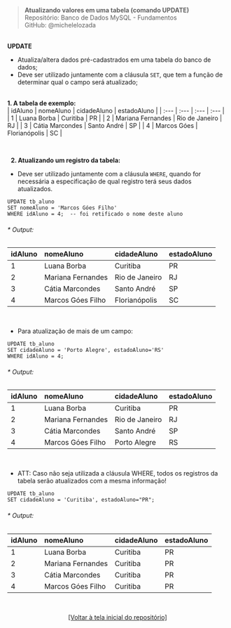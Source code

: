 > **Atualizando valores em uma tabela (comando UPDATE)**     
> Repositório: Banco de Dados MySQL - Fundamentos    
> GitHub: @michelelozada
&nbsp;
     
&nbsp;  
**UPDATE**  
- Atualiza/altera dados pré-cadastrados em uma tabela do banco de dados;
- Deve ser utilizado juntamente com a cláusula `SET`, que tem a função de determinar qual o campo será atualizado;
&nbsp;
     
&nbsp;  
**1. A tabela de exemplo:**  
| idAluno  | nomeAluno         | cidadeAluno    | estadoAluno |
| :---     | :---              | :---           | :---        |
| 1        | Luana Borba       | Curitiba       | PR          |
| 2        | Mariana Fernandes | Rio de Janeiro | RJ          |
| 3        | Cátia Marcondes   | Santo André    | SP          |
| 4        | Marcos Góes       | Florianópolis  | SC          |

&nbsp;

&nbsp;
**2. Atualizando um registro da tabela:**  
- Deve ser utilizado juntamente com a cláusula `WHERE`, quando for necessária a especificação de qual registro terá seus dados atualizados.
```mysql
UPDATE tb_aluno 
SET nomeAluno = 'Marcos Góes Filho' 
WHERE idAluno = 4;  -- foi retificado o nome deste aluno
```
###### * Output:  
| idAluno  | nomeAluno         | cidadeAluno    | estadoAluno |
| :---     | :---              | :---           | :---        |
| 1        | Luana Borba       | Curitiba       | PR          |
| 2        | Mariana Fernandes | Rio de Janeiro | RJ          |
| 3        | Cátia Marcondes   | Santo André    | SP          |
| 4        | Marcos Góes Filho | Florianópolis  | SC          |

&nbsp;
&nbsp;  
* Para  atualização de mais de um campo:
```mysql
UPDATE tb_aluno 
SET cidadeAluno = 'Porto Alegre', estadoAluno='RS' 
WHERE idAluno = 4; 
```
###### * Output:  
| idAluno  | nomeAluno         | cidadeAluno    | estadoAluno |
| :---     | :---              | :---           | :---        |
| 1        | Luana Borba       | Curitiba       | PR          |
| 2        | Mariana Fernandes | Rio de Janeiro | RJ          |
| 3        | Cátia Marcondes   | Santo André    | SP          |
| 4        | Marcos Góes Filho | Porto Alegre   | RS          |

&nbsp;
&nbsp;  
* ATT: Caso não seja utilizada a cláusula WHERE, todos os registros da tabela serão atualizados com a mesma informação!
```mysql
UPDATE tb_aluno 
SET cidadeAluno = 'Curitiba', estadoAluno="PR";
```
###### * Output:  
| idAluno  | nomeAluno          | cidadeAluno | estadoAluno |
| :---     | :---               | :---        | :---        |
| 1        | Luana Borba        | Curitiba    | PR          |
| 2        | Mariana Fernandes  | Curitiba    | PR          |
| 3        | Cátia Marcondes    | Curitiba    | PR          |
| 4        | Marcos Góes Filho	| Curitiba    | PR          |

&nbsp;

<div align="center">
<a href="https://github.com/michelelozada/MySQL-Study-Notes">[Voltar à tela inicial do repositório]</a>
</div>
